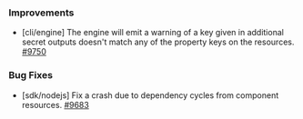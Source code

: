 ### Improvements

- [cli/engine] The engine will emit a warning of a key given in additional secret outputs doesn't match any of the property keys on the resources.
  [#9750](https://github.com/pulumi/pulumi/pull/9750)
### Bug Fixes

- [sdk/nodejs] Fix a crash due to dependency cycles from component resources.
  [#9683](https://github.com/pulumi/pulumi/pull/9683)